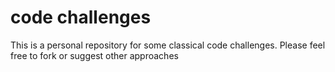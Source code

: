 # code challenges
This is a personal repository for some classical code challenges. Please feel free to fork or suggest other approaches
